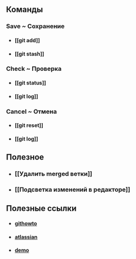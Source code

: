 ## Команды
### Save ~ Сохранение
- #### [[git add]]
- #### [[git stash]]
### Check ~ Проверка
- #### [[git status]]
- #### [[git log]]
### Cancel ~ Отмена
- #### [[git reset]]
- #### [[git log]]

## Полезное
- ### [[Удалить merged ветки]]
- ### [[Подсветка изменений в редакторе]]
## Полезные ссылки
- #### [githowto](https://githowto.com/ru)
- #### [atlassian](https://www.atlassian.com/ru/git)
- #### [demo](https://learngitbranching.js.org/)